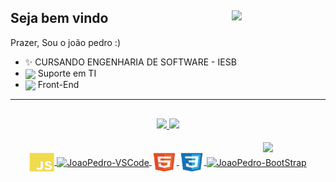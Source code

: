 ## Seja bem vindo <img align="right" width="150" src="https://media.giphy.com/media/MnsexCJPlaPHgpDlHI/giphy.gif">    
Prazer, Sou o joão pedro :)   

- ✨ CURSANDO ENGENHARIA DE SOFTWARE - IESB
- <img height="26px" align="center" src="https://icongr.am/octicons/cpu.svg?size=30&color=currentColor"/>  Suporte em TI
-  <img height="26px" align="center" src="https://icongr.am/octicons/code.svg?size=30&color=currentColor"/>  Front-End
 
<hr>


##
  <div align="center">
    <a href="https://github.com/9893j">
    <img height="180em" src="https://github-readme-stats.vercel.app/api?username=9893j&show_icons=true&theme=tokyonight&include_all_commits=true&count_private=true"/>
    <img height="180em" src="https://github-readme-stats.vercel.app/api/top-langs/?username=9893j&layout=compact&langs_count=7&theme=tokyonight"/>
  </div>

  <h4> <img align="right" width="100" src="https://media.giphy.com/media/QWRTFvymri1XABdEFA/giphy.gif"> </h4>
 
  <div style="display: inline_block" align="center"><br>   
    <img align="center" alt="JoaoPedro-Js" src="https://raw.githubusercontent.com/devicons/devicon/master/icons/javascript/javascript-plain.svg" width="40" height="30"/>
    <img align="center" alt="JoaoPedro-VSCode" src="https://cdn.jsdelivr.net/gh/devicons/devicon/icons/vscode/vscode-original.svg"  width="40" height="30" />
    <img align="center" alt="JoaoPedro-HTML" src="https://raw.githubusercontent.com/devicons/devicon/master/icons/html5/html5-original.svg" width="40" height="30" />
    <img align="center" alt="JoaoPedro-CSS" src="https://raw.githubusercontent.com/devicons/devicon/master/icons/css3/css3-original.svg" width="40" height="30" />
    <img align="center" alt="JoaoPedro-BootStrap" src="https://user-images.githubusercontent.com/102272830/174455281-2f78d0fd-1454-4928-a568-523273cb3a94.png" width="35" height="40"/>
</div>

      
  
 
